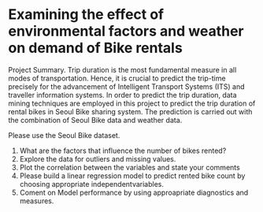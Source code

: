 # Examining the effect of environmental factors and weather on demand of Bike rentals
Project Summary.
Trip duration is the most fundamental measure in all modes of transportation. Hence, it is crucial to predict the trip-time precisely for the advancement of Intelligent Transport Systems (ITS) and traveller information systems. In order to predict the trip duration, data mining techniques are employed in this project to predict the trip duration of rental bikes in Seoul Bike sharing system. The prediction is carried out with the combination of Seoul Bike data and weather data.

Please use the Seoul Bike dataset.
1. What are the factors that influence the number of bikes rented?
2. Explore the data for outliers and missing values.
3. Plot the correlation between the variables and state your comments
4. Please build a linear regression model to predict rented bike count by choosing appropriate independentvariables.
5. Coment on Model performance by using approapriate diagnostics and measures.
